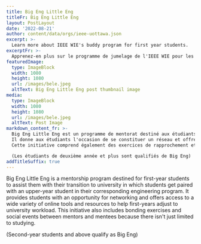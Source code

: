 ```yaml
---
title: Big Eng Little Eng
titleFr: Big Eng Little Eng
layout: PostLayout
date: '2022-08-21'
author: content/data/orgs/ieee-uottawa.json
excerpt: >-
  Learn more about IEEE WIE's buddy program for first year students.
excerptFr: >-
  Apprenez-en plus sur le programme de jumelage de l'IEEE WIE pour les étudiants de première année.
featuredImage:
  type: ImageBlock
  width: 1080
  height: 1080
  url: /images/bele.jpeg
  altText: Big Eng Little Eng post thumbnail image
media:
  type: ImageBlock
  width: 1080
  height: 1080
  url: /images/bele.jpeg
  altText: Post Image
markdown_content_fr: >-
  Big Eng Little Eng est un programme de mentorat destiné aux étudiants de première année pour les aider dans leur transition vers l'université. Les étudiants sont jumelés avec un étudiant de dernière année dans leur programme d'ingénierie correspondant.
  Il donne aux étudiants l'occasion de se constituer un réseau et offre l'accès à une grande variété d'outils et de ressources en ligne pour aider les étudiants de première année à s'adapter à la charge de travail universitaire.
  Cette initiative comprend également des exercices de rapprochement et des événements sociaux entre mentors et mentorés, car elle ne se limite pas à l'étude.

  (Les étudiants de deuxième année et plus sont qualifiés de Big Eng)
addTitleSuffix: true
---
```


Big Eng Little Eng is a mentorship program destined for first-year students to assist them with their transition to university in which students get paired with an upper-year student in their corresponding engineering program.
It provides students with an opportunity for networking and offers access to a wide variety of online tools and resources to help first-years adjust to university workload.
This initiative also includes bonding exercises and social events between mentors and mentees because there isn't just limited to studying.

(Second-year students and above qualify as Big Eng)
